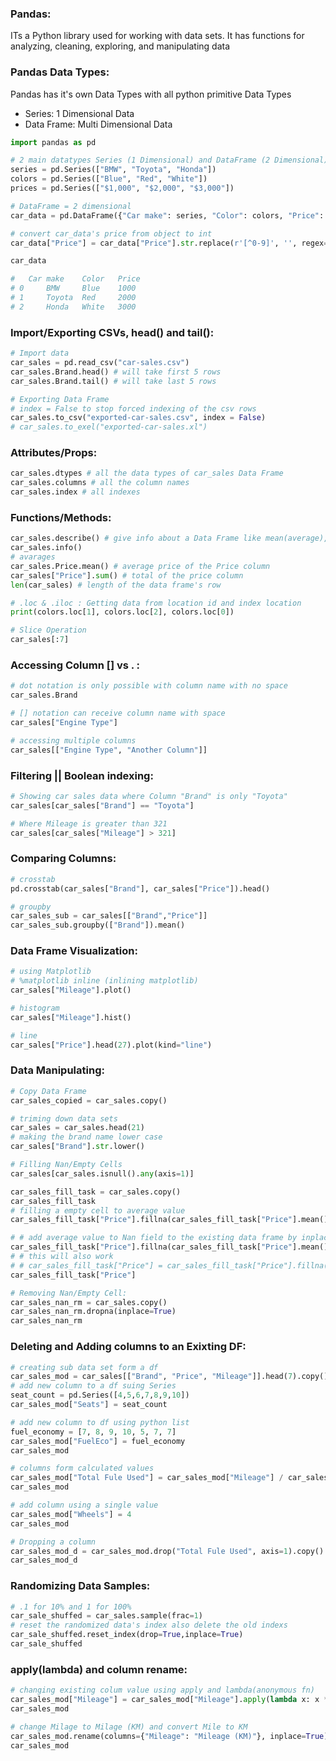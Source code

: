 ### Pandas:
ITs a Python library used for working with data sets. It has functions for analyzing, cleaning, exploring, and manipulating data

### Pandas Data Types:
Pandas has it's own Data Types with all python primitive Data Types
- Series: 1 Dimensional Data
- Data Frame: Multi Dimensional Data
```py
import pandas as pd

# 2 main datatypes Series (1 Dimensional) and DataFrame (2 Dimensional)
series = pd.Series(["BMW", "Toyota", "Honda"])
colors = pd.Series(["Blue", "Red", "White"]) 
prices = pd.Series(["$1,000", "$2,000", "$3,000"])

# DataFrame = 2 dimensional
car_data = pd.DataFrame({"Car make": series, "Color": colors, "Price": prices})

# convert car_data's price from object to int
car_data["Price"] = car_data["Price"].str.replace(r'[^0-9]', '', regex=True).astype(int)

car_data

#  	Car make 	Color 	Price
# 0 	BMW 	Blue 	1000
# 1 	Toyota 	Red 	2000
# 2 	Honda 	White 	3000
```

### Import/Exporting CSVs, head() and tail():
```py
# Import data
car_sales = pd.read_csv("car-sales.csv")
car_sales.Brand.head() # will take first 5 rows
car_sales.Brand.tail() # will take last 5 rows

# Exporting Data Frame
# index = False to stop forced indexing of the csv rows
car_sales.to_csv("exported-car-sales.csv", index = False)
# car_sales.to_exel("exported-car-sales.xl")
```

### Attributes/Props:
```py
car_sales.dtypes # all the data types of car_sales Data Frame
car_sales.columns # all the column names
car_sales.index # all indexes
```
### Functions/Methods:
```py
car_sales.describe() # give info about a Data Frame like mean(average), min value, max value, total count etc
car_sales.info()
# avarages
car_sales.Price.mean() # average price of the Price column
car_sales["Price"].sum() # total of the price column
len(car_sales) # length of the data frame's row

# .loc & .iloc : Getting data from location id and index location
print(colors.loc[1], colors.loc[2], colors.loc[0])

# Slice Operation
car_sales[:7]
```
### Accessing Column [] vs . :
```py
# dot notation is only possible with column name with no space
car_sales.Brand

# [] notation can receive column name with space
car_sales["Engine Type"]

# accessing multiple columns
car_sales[["Engine Type", "Another Column"]]
```

### Filtering || Boolean indexing:
```py
# Showing car sales data where Column "Brand" is only "Toyota"
car_sales[car_sales["Brand"] == "Toyota"]

# Where Mileage is greater than 321
car_sales[car_sales["Mileage"] > 321]
```

### Comparing Columns:
```py
# crosstab
pd.crosstab(car_sales["Brand"], car_sales["Price"]).head()

# groupby
car_sales_sub = car_sales[["Brand","Price"]]
car_sales_sub.groupby(["Brand"]).mean()
```
### Data Frame Visualization:
```py
# using Matplotlib
# %matplotlib inline (inlining matplotlib)
car_sales["Mileage"].plot()

# histogram
car_sales["Mileage"].hist()

# line
car_sales["Price"].head(27).plot(kind="line")
```
### Data Manipulating:
```py
# Copy Data Frame
car_sales_copied = car_sales.copy()

# triming down data sets
car_sales = car_sales.head(21)
# making the brand name lower case
car_sales["Brand"].str.lower()

# Filling Nan/Empty Cells
car_sales[car_sales.isnull().any(axis=1)]

car_sales_fill_task = car_sales.copy()
car_sales_fill_task
# filling a empty cell to average value
car_sales_fill_task["Price"].fillna(car_sales_fill_task["Price"].mean())

# # add average value to Nan field to the existing data frame by inplace=True
car_sales_fill_task["Price"].fillna(car_sales_fill_task["Price"].mean(), inplace=True)
# # this will also work
# # car_sales_fill_task["Price"] = car_sales_fill_task["Price"].fillna(car_sales_fill_task ["Price"].mean())
car_sales_fill_task["Price"]

# Removing Nan/Empty Cell:
car_sales_nan_rm = car_sales.copy()
car_sales_nan_rm.dropna(inplace=True)
car_sales_nan_rm
```

### Deleting and Adding columns to an Exixting DF:
```py
# creating sub data set form a df
car_sales_mod = car_sales[["Brand", "Price", "Mileage"]].head(7).copy()
# add new column to a df suing Series
seat_count = pd.Series([4,5,6,7,8,9,10])
car_sales_mod["Seats"] = seat_count

# add new column to df using python list
fuel_economy = [7, 8, 9, 10, 5, 7, 7]
car_sales_mod["FuelEco"] = fuel_economy
car_sales_mod

# columns form calculated values
car_sales_mod["Total Fule Used"] = car_sales_mod["Mileage"] / car_sales_mod["FuelEco"]
car_sales_mod

# add column using a single value
car_sales_mod["Wheels"] = 4
car_sales_mod

# Dropping a column
car_sales_mod_d = car_sales_mod.drop("Total Fule Used", axis=1).copy()
car_sales_mod_d
```
### Randomizing Data Samples:
```py
# .1 for 10% and 1 for 100%
car_sale_shuffed = car_sales.sample(frac=1)
# reset the randomized data's index also delete the old indexs
car_sale_shuffed.reset_index(drop=True,inplace=True)
car_sale_shuffed
```

### apply(lambda) and column rename:
```py
# changing existing colum value using apply and lambda(anonymous fn)
car_sales_mod["Mileage"] = car_sales_mod["Mileage"].apply(lambda x: x * 1.61)
car_sales_mod

# change Milage to Milage (KM) and convert Mile to KM
car_sales_mod.rename(columns={"Mileage": "Mileage (KM)"}, inplace=True)
car_sales_mod
```